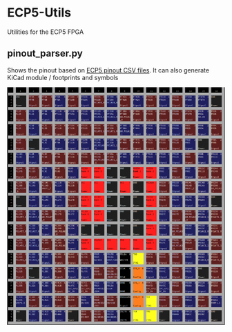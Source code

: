 # ECP5-Utils
Utilities for the ECP5 FPGA

## pinout_parser.py
Shows the pinout based on [ECP5 pinout CSV files](https://www.latticesemi.com/Products/FPGAandCPLD/ECP5).
It can also generate KiCad module / footprints and symbols

![Image of the output of the program](pinout_parser.png)